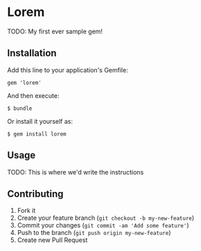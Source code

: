 # Lorem

TODO: My first ever sample gem! 

## Installation

Add this line to your application's Gemfile:

    gem 'lorem'

And then execute:

    $ bundle

Or install it yourself as:

    $ gem install lorem

## Usage

TODO: This is where we'd write the instructions

## Contributing

1. Fork it
2. Create your feature branch (`git checkout -b my-new-feature`)
3. Commit your changes (`git commit -am 'Add some feature'`)
4. Push to the branch (`git push origin my-new-feature`)
5. Create new Pull Request
